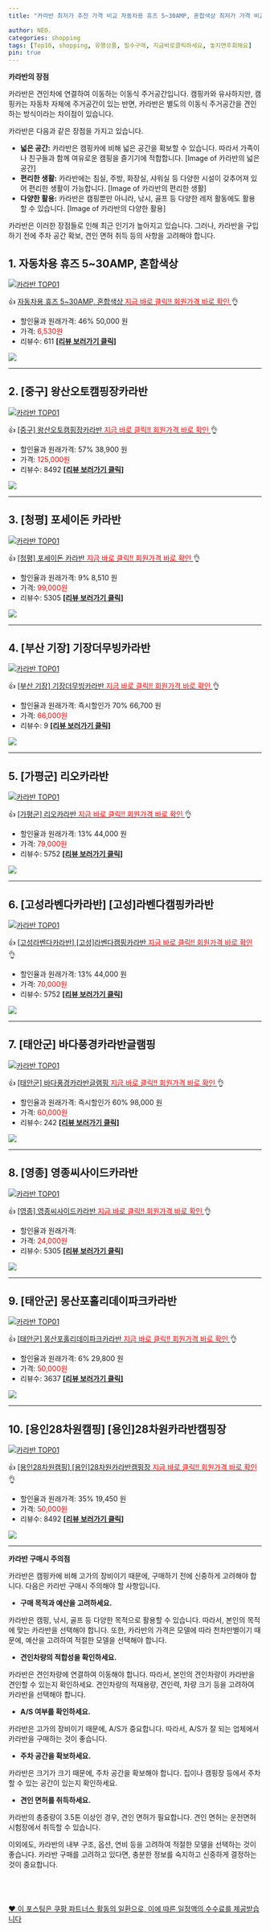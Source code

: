 ```yaml
---
title: "카라반 최저가 추천 가격 비교 자동차용 휴즈 5~30AMP, 혼합색상 최저가 가격 비교 장점"

author: NEO.
categories: shopping
tags: [Top10, shopping, 유행상품, 필수구매, 지금바로클릭하세요, 놓치면후회해요]
pin: true
---
```

**카라반의 장점**

카라반은 견인차에 연결하여 이동하는 이동식 주거공간입니다. 캠핑카와 유사하지만, 캠핑카는 자동차 자체에 주거공간이 있는 반면, 카라반은 별도의 이동식 주거공간을 견인하는 방식이라는 차이점이 있습니다.

카라반은 다음과 같은 장점을 가지고 있습니다.

* **넓은 공간:** 카라반은 캠핑카에 비해 넓은 공간을 확보할 수 있습니다. 따라서 가족이나 친구들과 함께 여유로운 캠핑을 즐기기에 적합합니다.
[Image of 카라반의 넓은 공간]
* **편리한 생활:** 카라반에는 침실, 주방, 화장실, 샤워실 등 다양한 시설이 갖추어져 있어 편리한 생활이 가능합니다.
[Image of 카라반의 편리한 생활]
* **다양한 활용:** 카라반은 캠핑뿐만 아니라, 낚시, 골프 등 다양한 레저 활동에도 활용할 수 있습니다.
[Image of 카라반의 다양한 활용]

카라반은 이러한 장점들로 인해 최근 인기가 높아지고 있습니다. 그러나, 카라반을 구입하기 전에 주차 공간 확보, 견인 면허 취득 등의 사항을 고려해야 합니다.

   

## 1. 자동차용 휴즈 5~30AMP, 혼합색상

[![카라반 TOP01](https://thumbnail8.coupangcdn.com/thumbnails/remote/490x490ex/image/retail/images/2020/09/18/9/0/099ce203-7504-443a-af08-2e81a720986b.jpg)](https://link.coupang.com/re/AFFSDP?lptag=AF3617701&subid=GithubCoopas&pageKey=2127196792&traceid=V0-153&itemId=3610454779&vendorItemId=71596108589)


👍 [자동차용 휴즈 5~30AMP, 혼합색상 <font color=red> 지금 바로 클릭!! 회원가격 바로 확인 </font> ](https://link.coupang.com/re/AFFSDP?lptag=AF3617701&subid=GithubCoopas&pageKey=2127196792&traceid=V0-153&itemId=3610454779&vendorItemId=71596108589) 👌 


- 할인율과 원래가격: 46%  50,000   원
- 가격: <span style='color:red'>6,530원</span>
- 리뷰수: 611  [**[리뷰 보러가기 클릭]**](https://link.coupang.com/re/AFFSDP?lptag=AF3617701&subid=GithubCoopas&pageKey=2127196792&traceid=V0-153&itemId=3610454779&vendorItemId=71596108589)

[![](/discount_price.png)](https://link.coupang.com/re/AFFSDP?lptag=AF3617701&subid=GithubCoopas&pageKey=2127196792&traceid=V0-153&itemId=3610454779&vendorItemId=71596108589)

---


   

## 2. [중구] 왕산오토캠핑장카라반

[![카라반 TOP01](https://thumbnail8.coupangcdn.com/thumbnails/remote/490x490ex/image/travel_reactor/travelSeller/camping/A00046702/1c07d49a-95b6-4541-b40f-cf875cac7466.jpg)](https://link.coupang.com/re/AFFTDP?lptag=AF3617701&subid=GithubCoopas&pageKey=112498260&traceid=V0-153&itemId=None&vendorItemId=None)


👍 [[중구] 왕산오토캠핑장카라반 <font color=red> 지금 바로 클릭!! 회원가격 바로 확인 </font> ](https://link.coupang.com/re/AFFTDP?lptag=AF3617701&subid=GithubCoopas&pageKey=112498260&traceid=V0-153&itemId=None&vendorItemId=None) 👌 


- 할인율과 원래가격: 57%  38,900   원
- 가격: <span style='color:red'>125,000원</span>
- 리뷰수: 8492  [**[리뷰 보러가기 클릭]**](https://link.coupang.com/re/AFFTDP?lptag=AF3617701&subid=GithubCoopas&pageKey=112498260&traceid=V0-153&itemId=None&vendorItemId=None)

[![](/discount_price.png)](https://link.coupang.com/re/AFFTDP?lptag=AF3617701&subid=GithubCoopas&pageKey=112498260&traceid=V0-153&itemId=None&vendorItemId=None)

---


   

## 3. [청평] 포세이돈 카라반 

[![카라반 TOP01](https://thumbnail9.coupangcdn.com/thumbnails/remote/490x490ex/image/travel_reactor/travelSeller/camping/A00130128/367465ce-33ad-4e7d-8e69-5d99b33d8ccd.jpg)](https://link.coupang.com/re/AFFTDP?lptag=AF3617701&subid=GithubCoopas&pageKey=113268373&traceid=V0-153&itemId=None&vendorItemId=None)


👍 [[청평] 포세이돈 카라반  <font color=red> 지금 바로 클릭!! 회원가격 바로 확인 </font> ](https://link.coupang.com/re/AFFTDP?lptag=AF3617701&subid=GithubCoopas&pageKey=113268373&traceid=V0-153&itemId=None&vendorItemId=None) 👌 


- 할인율과 원래가격: 9%  8,510   원
- 가격: <span style='color:red'>99,000원</span>
- 리뷰수: 5305  [**[리뷰 보러가기 클릭]**](https://link.coupang.com/re/AFFTDP?lptag=AF3617701&subid=GithubCoopas&pageKey=113268373&traceid=V0-153&itemId=None&vendorItemId=None)

[![](/discount_price.png)](https://link.coupang.com/re/AFFTDP?lptag=AF3617701&subid=GithubCoopas&pageKey=113268373&traceid=V0-153&itemId=None&vendorItemId=None)

---


   

## 4. [부산 기장] 기장더무빙카라반

[![카라반 TOP01](https://thumbnail9.coupangcdn.com/thumbnails/remote/490x490ex/image/travel_reactor/travelSeller/camping/A00104703/25854b91-c639-43d1-a971-e06d13ae5c05.jpg)](https://link.coupang.com/re/AFFTDP?lptag=AF3617701&subid=GithubCoopas&pageKey=112496739&traceid=V0-153&itemId=None&vendorItemId=None)


👍 [[부산 기장] 기장더무빙카라반 <font color=red> 지금 바로 클릭!! 회원가격 바로 확인 </font> ](https://link.coupang.com/re/AFFTDP?lptag=AF3617701&subid=GithubCoopas&pageKey=112496739&traceid=V0-153&itemId=None&vendorItemId=None) 👌 


- 할인율과 원래가격: 즉시할인가 70%  66,700   원
- 가격: <span style='color:red'>66,000원</span>
- 리뷰수: 9  [**[리뷰 보러가기 클릭]**](https://link.coupang.com/re/AFFTDP?lptag=AF3617701&subid=GithubCoopas&pageKey=112496739&traceid=V0-153&itemId=None&vendorItemId=None)

[![](/discount_price.png)](https://link.coupang.com/re/AFFTDP?lptag=AF3617701&subid=GithubCoopas&pageKey=112496739&traceid=V0-153&itemId=None&vendorItemId=None)

---


   

## 5. [가평군] 리오카라반

[![카라반 TOP01](https://thumbnail10.coupangcdn.com/thumbnails/remote/490x490ex/image/travel_reactor/static/booking/image/pension/ddnayo/4d48edb5-de89-4726-b22f-57c00487a264.jpg)](https://link.coupang.com/re/AFFTDP?lptag=AF3617701&subid=GithubCoopas&pageKey=10000000637824&traceid=V0-153&itemId=None&vendorItemId=None)


👍 [[가평군] 리오카라반 <font color=red> 지금 바로 클릭!! 회원가격 바로 확인 </font> ](https://link.coupang.com/re/AFFTDP?lptag=AF3617701&subid=GithubCoopas&pageKey=10000000637824&traceid=V0-153&itemId=None&vendorItemId=None) 👌 


- 할인율과 원래가격: 13%  44,000   원
- 가격: <span style='color:red'>79,000원</span>
- 리뷰수: 5752  [**[리뷰 보러가기 클릭]**](https://link.coupang.com/re/AFFTDP?lptag=AF3617701&subid=GithubCoopas&pageKey=10000000637824&traceid=V0-153&itemId=None&vendorItemId=None)

[![](/discount_price.png)](https://link.coupang.com/re/AFFTDP?lptag=AF3617701&subid=GithubCoopas&pageKey=10000000637824&traceid=V0-153&itemId=None&vendorItemId=None)

---


   

## 6. [고성라벤다카라반] [고성]라벤다캠핑카라반

[![카라반 TOP01](https://thumbnail8.coupangcdn.com/thumbnails/remote/490x490ex/image/travel_reactor/travelSeller/camping/A00130167/7978e588-0851-4b06-8887-fb3534a36bc3.jpg)](https://link.coupang.com/re/AFFTDP?lptag=AF3617701&subid=GithubCoopas&pageKey=10000010068942&traceid=V0-153&itemId=None&vendorItemId=None)


👍 [[고성라벤다카라반] [고성]라벤다캠핑카라반 <font color=red> 지금 바로 클릭!! 회원가격 바로 확인 </font> ](https://link.coupang.com/re/AFFTDP?lptag=AF3617701&subid=GithubCoopas&pageKey=10000010068942&traceid=V0-153&itemId=None&vendorItemId=None) 👌 


- 할인율과 원래가격: 13%  44,000   원
- 가격: <span style='color:red'>70,000원</span>
- 리뷰수: 5752  [**[리뷰 보러가기 클릭]**](https://link.coupang.com/re/AFFTDP?lptag=AF3617701&subid=GithubCoopas&pageKey=10000010068942&traceid=V0-153&itemId=None&vendorItemId=None)

[![](/discount_price.png)](https://link.coupang.com/re/AFFTDP?lptag=AF3617701&subid=GithubCoopas&pageKey=10000010068942&traceid=V0-153&itemId=None&vendorItemId=None)

---


   

## 7. [태안군] 바다풍경카라반글램핑

[![카라반 TOP01](https://thumbnail7.coupangcdn.com/thumbnails/remote/490x490ex/image/travel_reactor/static/booking/image/pension/ddnayo/517c7d3a-388a-4423-b95a-9a3c542de143.jpg)](https://link.coupang.com/re/AFFTDP?lptag=AF3617701&subid=GithubCoopas&pageKey=112943040&traceid=V0-153&itemId=None&vendorItemId=None)


👍 [[태안군] 바다풍경카라반글램핑 <font color=red> 지금 바로 클릭!! 회원가격 바로 확인 </font> ](https://link.coupang.com/re/AFFTDP?lptag=AF3617701&subid=GithubCoopas&pageKey=112943040&traceid=V0-153&itemId=None&vendorItemId=None) 👌 


- 할인율과 원래가격: 즉시할인가 60%  98,000   원
- 가격: <span style='color:red'>60,000원</span>
- 리뷰수: 242  [**[리뷰 보러가기 클릭]**](https://link.coupang.com/re/AFFTDP?lptag=AF3617701&subid=GithubCoopas&pageKey=112943040&traceid=V0-153&itemId=None&vendorItemId=None)

[![](/discount_price.png)](https://link.coupang.com/re/AFFTDP?lptag=AF3617701&subid=GithubCoopas&pageKey=112943040&traceid=V0-153&itemId=None&vendorItemId=None)

---


   

## 8. [영종] 영종씨사이드카라반

[![카라반 TOP01](https://thumbnail10.coupangcdn.com/thumbnails/remote/490x490ex/image/travel_reactor/travelSeller/camping/A00134587/056da713-8832-4053-829e-a5dcd4ae5c81.jpg)](https://link.coupang.com/re/AFFTDP?lptag=AF3617701&subid=GithubCoopas&pageKey=126389238&traceid=V0-153&itemId=None&vendorItemId=None)


👍 [[영종] 영종씨사이드카라반 <font color=red> 지금 바로 클릭!! 회원가격 바로 확인 </font> ](https://link.coupang.com/re/AFFTDP?lptag=AF3617701&subid=GithubCoopas&pageKey=126389238&traceid=V0-153&itemId=None&vendorItemId=None) 👌 


- 할인율과 원래가격: 
- 가격: <span style='color:red'>24,000원</span>
- 리뷰수: 5305  [**[리뷰 보러가기 클릭]**](https://link.coupang.com/re/AFFTDP?lptag=AF3617701&subid=GithubCoopas&pageKey=126389238&traceid=V0-153&itemId=None&vendorItemId=None)

[![](/discount_price.png)](https://link.coupang.com/re/AFFTDP?lptag=AF3617701&subid=GithubCoopas&pageKey=126389238&traceid=V0-153&itemId=None&vendorItemId=None)

---


   

## 9. [태안군] 몽산포홀리데이파크카라반

[![카라반 TOP01](https://thumbnail6.coupangcdn.com/thumbnails/remote/490x490ex/image/travel_reactor/static/booking/image/pension/ddnayo/2b079d77-9edd-4882-ae85-19cd5d79a982.jpg)](https://link.coupang.com/re/AFFTDP?lptag=AF3617701&subid=GithubCoopas&pageKey=112908191&traceid=V0-153&itemId=None&vendorItemId=None)


👍 [[태안군] 몽산포홀리데이파크카라반 <font color=red> 지금 바로 클릭!! 회원가격 바로 확인 </font> ](https://link.coupang.com/re/AFFTDP?lptag=AF3617701&subid=GithubCoopas&pageKey=112908191&traceid=V0-153&itemId=None&vendorItemId=None) 👌 


- 할인율과 원래가격: 6%  29,800   원
- 가격: <span style='color:red'>50,000원</span>
- 리뷰수: 3637  [**[리뷰 보러가기 클릭]**](https://link.coupang.com/re/AFFTDP?lptag=AF3617701&subid=GithubCoopas&pageKey=112908191&traceid=V0-153&itemId=None&vendorItemId=None)

[![](/discount_price.png)](https://link.coupang.com/re/AFFTDP?lptag=AF3617701&subid=GithubCoopas&pageKey=112908191&traceid=V0-153&itemId=None&vendorItemId=None)

---


   

## 10. [용인28차원캠핑] [용인]28차원카라반캠핑장

[![카라반 TOP01](https://thumbnail9.coupangcdn.com/thumbnails/remote/490x490ex/image/travel_reactor/travelSeller/camping/A00130167/d760e733-c948-4f68-aea3-329fa7ef2848.jpg)](https://link.coupang.com/re/AFFTDP?lptag=AF3617701&subid=GithubCoopas&pageKey=10000010072422&traceid=V0-153&itemId=None&vendorItemId=None)


👍 [[용인28차원캠핑] [용인]28차원카라반캠핑장 <font color=red> 지금 바로 클릭!! 회원가격 바로 확인 </font> ](https://link.coupang.com/re/AFFTDP?lptag=AF3617701&subid=GithubCoopas&pageKey=10000010072422&traceid=V0-153&itemId=None&vendorItemId=None) 👌 


- 할인율과 원래가격: 35%  19,450   원
- 가격: <span style='color:red'>50,000원</span>
- 리뷰수: 8492  [**[리뷰 보러가기 클릭]**](https://link.coupang.com/re/AFFTDP?lptag=AF3617701&subid=GithubCoopas&pageKey=10000010072422&traceid=V0-153&itemId=None&vendorItemId=None)

[![](/discount_price.png)](https://link.coupang.com/re/AFFTDP?lptag=AF3617701&subid=GithubCoopas&pageKey=10000010072422&traceid=V0-153&itemId=None&vendorItemId=None)

---
**카라반 구매시 주의점**

카라반은 캠핑카에 비해 고가의 장비이기 때문에, 구매하기 전에 신중하게 고려해야 합니다. 다음은 카라반 구매시 주의해야 할 사항입니다.

* **구매 목적과 예산을 고려하세요.**

카라반은 캠핑, 낚시, 골프 등 다양한 목적으로 활용할 수 있습니다. 따라서, 본인의 목적에 맞는 카라반을 선택해야 합니다. 또한, 카라반의 가격은 모델에 따라 천차만별이기 때문에, 예산을 고려하여 적절한 모델을 선택해야 합니다.

* **견인차량의 적합성을 확인하세요.**

카라반은 견인차량에 연결하여 이동해야 합니다. 따라서, 본인의 견인차량이 카라반을 견인할 수 있는지 확인하세요. 견인차량의 적재용량, 견인력, 차량 크기 등을 고려하여 카라반을 선택해야 합니다.

* **A/S 여부를 확인하세요.**

카라반은 고가의 장비이기 때문에, A/S가 중요합니다. 따라서, A/S가 잘 되는 업체에서 카라반을 구매하는 것이 좋습니다.

* **주차 공간을 확보하세요.**

카라반은 크기가 크기 때문에, 주차 공간을 확보해야 합니다. 집이나 캠핑장 등에서 주차할 수 있는 공간이 있는지 확인하세요.

* **견인 면허를 취득하세요.**

카라반의 총중량이 3.5톤 이상인 경우, 견인 면허가 필요합니다. 견인 면허는 운전면허시험장에서 취득할 수 있습니다.

이외에도, 카라반의 내부 구조, 옵션, 연비 등을 고려하여 적절한 모델을 선택하는 것이 좋습니다. 카라반 구매를 고려하고 있다면, 충분한 정보를 숙지하고 신중하게 결정하는 것이 중요합니다.<br><br><br><br><br> [ ❤  이 포스팅은 쿠팡 파트너스 활동의 일환으로, 이에 따른 일정액의 수수료를 제공받습니다](https://link.coupang.com/a/bcEFyh)